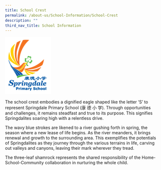 ```yaml
---
title: School Crest
permalink: /about-us/School-Information/School-Crest
description: ""
third_nav_title: School Information
---
```

<img src="/images/logo.png" 
     style="width:30%">
		 
The school crest embodies a dignified eagle shaped like the letter ‘S’ to represent Springdale Primary School (康 德 小 学). Through opportunities and challenges, it remains steadfast and true to its purpose. This signifies Springdalites soaring high with a relentless drive.  
  
The wavy blue strokes are likened to a river gushing forth in spring, the season where a new lease of life begins. As the river meanders, it brings renewal and growth to the surrounding area. This exemplifies the potentials of Springdalites as they journey through the various terrains in life, carving out valleys and canyons, leaving their mark wherever they tread.  
  
The three-leaf shamrock represents the shared responsibility of the Home-School-Community collaboration in nurturing the whole child.